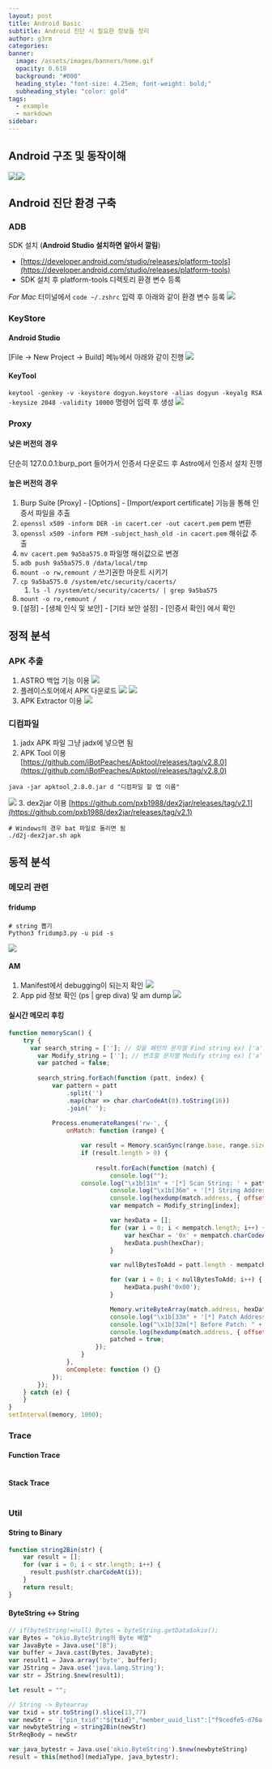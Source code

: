 ```yaml
---
layout: post
title: Android Basic
subtitle: Android 진단 시 필요한 정보들 정리
author: g3rm
categories: 
banner:
  image: /assets/images/banners/home.gif
  opacity: 0.618
  background: "#000"
  heading_style: "font-size: 4.25em; font-weight: bold;"
  subheading_style: "color: gold"
tags:
  - example
  - markdown
sidebar:
---
```

## Android 구조 및 동작이해

![](/assets/images/posts/2025-04-28-Android/cb314902a6b4a42ed8dc26012de1681d_MD5.jpeg)![](/assets/images/posts/2025-04-28-Android/c758f21c8c647ba2e4c36c669faf6173_MD5.jpeg)

## Android 진단 환경 구축
### ADB
SDK 설치 (**Android Studio 설치하면 알아서 깔림**)
- [https://developer.android.com/studio/releases/platform-tools](https://developer.android.com/studio/releases/platform-tools)
- SDK 설치 후 platform-tools 디렉토리 환경 변수 등록

*For Mac*
터미널에서 `code ~/.zshrc` 입력 후 아래와 같이 환경 변수 등록
![](/assets/images/posts/2025-04-28-Android/1f498c0b38fbc453b5b95aeddea2f08b_MD5.jpeg)

### KeyStore
#### Android Studio
[File -> New Project -> Build] 메뉴에서 아래와 같이 진행
![](/assets/images/posts/2025-04-28-Android/a337c77ec1064a83c5bf4b9adc873afd_MD5.jpeg)
#### KeyTool
`keytool -genkey -v -keystore dogyun.keystore -alias dogyun -keyalg RSA -keysize 2048 -validity 10000` 명령어 입력 후 생성
![](/assets/images/posts/2025-04-28-Android/40467f9fd495c037236002f1bfbbb6c6_MD5.jpeg)

### Proxy
#### 낮은 버전의 경우
단순히 127.0.0.1:burp_port 들어가서 인증서 다운로드 후 Astro에서 인증서 설치 진행

#### 높은 버전의 경우
1. Burp Suite [Proxy] - [Options] - [Import/export certificate] 기능을 통해 인증서 파일을 추출
2. `openssl x509 -inform DER -in cacert.cer -out cacert.pem` pem 변환
3. `openssl x509 -inform PEM -subject_hash_old -in cacert.pem` 해쉬값 추출
4. `mv cacert.pem 9a5ba575.0` 파일명 해쉬값으로 변경
5. `adb push 9a5ba575.0 /data/local/tmp`
6. `mount -o rw,remount /` 쓰기권한 마운트 시키기
7. `cp 9a5ba575.0 /system/etc/security/cacerts/`
    1. `ls -l /system/etc/security/cacerts/ | grep 9a5ba575`
8. `mount -o ro,remount /`
9. [설정] - [생체 인식 및 보안] - [기타 보안 설정] - [인증서 확인] 에서 확인

## 정적 분석
### APK 추출
1. ASTRO 백업 기능 이용
![](/assets/images/posts/2025-04-28-Android/f702c56792f7665c4dace347953a8581_MD5.jpeg)
2. 플레이스토어에서 APK 다운로드
![](/assets/images/posts/2025-04-28-Android/e9e8ba9efc283ef7ba597a2d2a60134c_MD5.jpeg)
![](/assets/images/posts/2025-04-28-Android/81f4573e2c8f2bcbaf8eb26a4e623f1c_MD5.jpeg)
3. APK Extractor 이용
![](/assets/images/posts/2025-04-28-Android/6e7784ba8ddf43803323d8d4354055ff_MD5.jpeg)

### 디컴파일
1. jadx
APK 파일 그냥 jadx에 넣으면 됨
2. APK Tool 이용
[https://github.com/iBotPeaches/Apktool/releases/tag/v2.8.0](https://github.com/iBotPeaches/Apktool/releases/tag/v2.8.0)
```shell
java -jar apktool_2.8.0.jar d "디컴파일 할 앱 이름"
```
![](/assets/images/posts/2025-04-28-Android/44089d04f9c58bc20e946e69e368b072_MD5.jpeg)
3. dex2jar 이용
[https://github.com/pxb1988/dex2jar/releases/tag/v2.1](https://github.com/pxb1988/dex2jar/releases/tag/v2.1)
```shell
# Windows의 경우 bat 파일로 돌리면 됨
./d2j-dex2jar.sh apk
```

## 동적 분석
### 메모리 관련
#### fridump
```shell
# string 뽑기
Python3 fridump3.py -u pid -s
```
![](/assets/images/posts/2025-04-28-Android/817bc94fee95ea682e5aff93f106ca82_MD5.jpeg)
#### AM
1. Manifest에서 debugging이 되는지 확인
![](/assets/images/posts/2025-04-28-Android/a02944868b8ccd11dfbc59fe0e21220f_MD5.jpeg)
2. App pid 정보 확인 (ps | grep diva) 및 am dump
![](/assets/images/posts/2025-04-28-Android/24c8d805b3c725f4cce69e7473fe9d1a_MD5.jpeg)

#### 실시간 메모리 후킹
```javascript
function memoryScan() {
    try {
	  var search_string = ['']; // 찾을 패턴의 문자열 Find string ex) ['a'] Or ['a','b']
        var Modify_string = ['']; // 변조할 문자열 Modify string ex) ['a'] Or ['a','b']
        var patched = false;
		
        search_string.forEach(function (patt, index) {
            var pattern = patt
                .split('')
                .map(char => char.charCodeAt(0).toString(16))
                .join(' ');
			
            Process.enumerateRanges('rw-', {
                onMatch: function (range) {

                    var result = Memory.scanSync(range.base, range.size, pattern); // 패턴 직전 메모리를 원하면 4번째 인자 추가
                    if (result.length > 0) {
					
                        result.forEach(function (match) {
							console.log("");
					console.log("\x1b[31m" + '[*] Scan String: ' + patt + "\x1b[0m");
                            console.log("\x1b[36m" + '[*] String Address: ' + match.address + "\x1b[0m");									                     
                            console.log(hexdump(match.address, { offset: 0, length: 128 }));
                            var mempatch = Modify_string[index];

                            var hexData = [];
                            for (var i = 0; i < mempatch.length; i++) {
                                var hexChar = '0x' + mempatch.charCodeAt(i).toString(16);
                                hexData.push(hexChar);
                            }

                            var nullBytesToAdd = patt.length - mempatch.length;

                            for (var i = 0; i < nullBytesToAdd; i++) {
                                hexData.push('0x00');
                            }

                            Memory.writeByteArray(match.address, hexData);
                            console.log("\x1b[33m" + '[*] Patch Address: ' + match.address + "\x1b[0m");
                            console.log("\x1b[32m[*] Before Patch: " + patt + '   \x1b[0m------>  ' + "\x1b[32mAfter Patch: " + mempatch + "\x1b[0m");
                            console.log(hexdump(match.address, { offset: 0, length: 32 }));
                            patched = true; 
                        });
                    }
                },
                onComplete: function () {}
            });
        });
    } catch (e) {
    }
}
setInterval(memory, 1000);
```

### Trace
#### Function Trace
```javascript

```
#### Stack Trace
```javascript

```
### Util
#### String to Binary
```javascript
function string2Bin(str) {
    var result = [];
    for (var i = 0; i < str.length; i++) {
      result.push(str.charCodeAt(i));
    }
    return result;
}
```

#### ByteString <-> String
```javascript
// if(byteString!=null) Bytes = byteString.getData$okio();
var Bytes = "okio.ByteString의 Byte 배열" 
var JavaByte = Java.use("[B");
var buffer = Java.cast(Bytes, JavaByte);
var result1 = Java.array('byte', buffer);
var JString = Java.use('java.lang.String');
var str = JString.$new(result1);

let result = "";

// String -> Bytearray
var txid = str.toString().slice(13,77)
var newStr = `{"pin_txid":"${txid}","member_uuid_list":["f9cedfe5-d76a-41ee-bd58-94c1f43bd5cc","b184511b-5a78-4941-a70a-be696b153c83"],"start_date":"2020-03-31","end_date":"2020-04-10","language":"ko"}`
var newbyteString = string2Bin(newStr)
StrReqBody = newStr

var java_bytestr = Java.use('okio.ByteString').$new(newbyteString)
result = this[method](mediaType, java_bytestr);

```